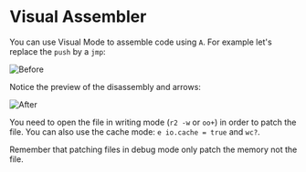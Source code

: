 # Visual Assembler

You can use Visual Mode to assemble code using `A`.
For example let's replace the `push` by a `jmp`:

![Before](../pics/before.png)

Notice the preview of the disassembly and arrows:

![After](../pics/after.png)

You need to open the file in writing mode (`r2 -w` or `oo+`) in order to patch the file.
You can also use the cache mode: `e io.cache = true` and `wc?`.

Remember that patching files in debug mode only patch the memory not the file.
